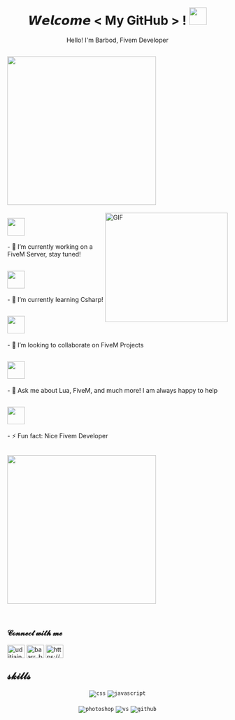 <!--- Header --->   
<h1 align="center">
  𝙒𝙚𝙡𝙘𝙤𝙢𝙚 &lt; My GitHub &gt; !
  <a target="_blank">
    <img src="https://github.com/JayantGoel001/JayantGoel001/blob/master/GIF/Handshake.gif" width="40px" />
  </a>
</h1>
      
<p align='center'>Hello! I'm Barbod, Fivem Developer</p>


<!--- About You --->   
<h2> <img src="https://github.com/trinib/trinib/blob/main/.images/marquee.svg" width="340px" style="max-width:100%;"></h2>

<a target="_blank">
   <img align="right" height="250" width= "280px" alt="GIF" src="https://cdn.discordapp.com/attachments/909263335193727006/995820049619222538/istockphoto-923733420-612x612-removebg-preview.png" />
</a>

<h2> <img src="https://github.com/JayantGoel001/JayantGoel001/blob/master/GIF/Earth.gif" width="40px" style="max-width:100%;"></h2>
- 🔭 I’m currently working on a FiveM Server, stay tuned!
  
<h2> <img src="https://github.com/JayantGoel001/JayantGoel001/blob/master/GIF/Earth.gif" width="40px" style="max-width:100%;"></h2>
- 🌱 I’m currently learning Csharp!
  
<h2> <img src="https://github.com/JayantGoel001/JayantGoel001/blob/master/GIF/Earth.gif" width="40px" style="max-width:100%;"></h2>
- 👯 I’m looking to collaborate on FiveM Projects
  
<h2> <img src="https://github.com/JayantGoel001/JayantGoel001/blob/master/GIF/Earth.gif" width="40px" style="max-width:100%;"></h2>
- 💬 Ask me about Lua, FiveM, and much more! I am always happy to help
  
<h2> <img src="https://github.com/JayantGoel001/JayantGoel001/blob/master/GIF/Earth.gif" width="40px" style="max-width:100%;"></h2>
- ⚡ Fun fact: Nice Fivem Developer 

<h2> <img src="https://github.com/trinib/trinib/blob/main/.images/marquee2.svg" width="340px" style="max-width:100%;"></h2>  
<br/>

<h3 align="left">𝓒𝓸𝓷𝓷𝓮𝓬𝓽 𝔀𝓲𝓽𝓱 𝓶𝓮</h3>
<p align="left">
<a href="https://twitter.com/Ubadbooy" target="blank"><img align="center" src="https://cdn.jsdelivr.net/npm/simple-icons@3.0.1/icons/twitter.svg" alt="uditjain_100" height="30" width="40" /></a>
<a href="https://instagram.com/baarr_bood" target="blank"><img align="center" src="https://cdn.jsdelivr.net/npm/simple-icons@3.0.1/icons/instagram.svg" alt="baarr_bood" height="30" width="40" /></a>
<a href="https://discord.gg/KUgBxwFufS" target="blank"><img align="center" src="https://cdn.jsdelivr.net/npm/simple-icons@3.0.1/icons/discord.svg" alt="https://discord.gg/KUgBxwFufS" height="30" width="40" /></a>

</p>
 <!--- Skills --->        
<h2> 𝓼𝓴𝓲𝓵𝓵𝓼 </h2>
<div align="center">
<code><img src="https://img.shields.io/badge/css-1572B6.svg?style=for-the-badge&logo=css3&logoColor=white" alt="css"></code>
<code><img src="https://img.shields.io/badge/javascript-%23323330.svg?style=for-the-badge&logo=javascript&logoColor=%23F7DF1E" alt="javascript"></code>
<br/>
<br/>
<code><img src="https://img.shields.io/badge/Photoshop-31A8FF.svg?style=for-the-badge&logo=AdobePhotoshop&logoColor=white" alt="photoshop"></code>
<code><img src="https://img.shields.io/badge/vscode-007ACC.svg?style=for-the-badge&logo=visualstudiocode&logoColor=white" alt="vs"></code>
<code><img src="https://img.shields.io/badge/github-%23121011.svg?style=for-the-badge&logo=github&logoColor=white" alt="github"></code>
</div>
